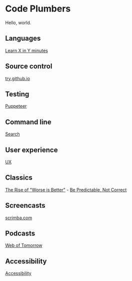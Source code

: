 # Code Plumbers

Hello, world.

## Languages

[Learn X in Y minutes](https://learnxinyminutes.com/)

## Source control

[try.github.io](https://try.github.io/)

## Testing

[Puppeteer](puppeteer)

## Command line

[Search](cli-search)

## User experience

[UX](ux)

## Classics

[The Rise of "Worse is Better"](https://www.jwz.org/doc/worse-is-better.html) -
[Be Predictable, Not Correct](https://www.youtube.com/watch?v=h3KksH8gfcQ)

## Screencasts

[scrimba.com](https://scrimba.com/)

## Podcasts

[Web of Tomorrow](http://www.weboftomorrowpodcast.com/)

## Accessibility

[Accessibility](a11y)
